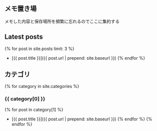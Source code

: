 ## メモ置き場

メモした内容と保存場所を頻繁に忘れるのでここに集約する

## Latest posts

{% for post in site.posts limit: 3 %}
- [{{ post.title }}]({{ post.url | prepend: site.baseurl }})
{% endfor %}

## カテゴリ
{% for category in site.categories %}
### {{ category[0] }}
{% for post in category[1] %}
- [{{ post.title }}]({{ post.url | prepend: site.baseurl }})
{% endfor %}
{% endfor %}

